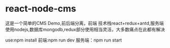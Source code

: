 # react-node-cms
这是一个简单的CMS Demo,前后端分离，前端 技术栈react+redux+antd,服务端使用nodejs,数据库mongodb,redux部分使用相当灵活，大多数痛点在此都有解决

use:npm install
    前端:npm run dev
    服务端：npm run start

    


